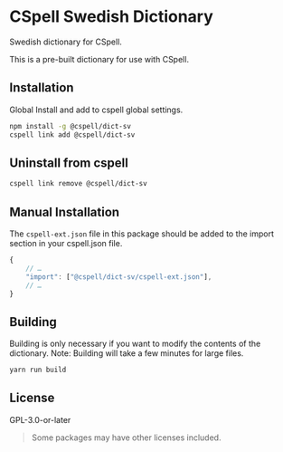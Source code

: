 # CSpell Swedish Dictionary

Swedish dictionary for CSpell.

This is a pre-built dictionary for use with CSpell.

## Installation

Global Install and add to cspell global settings.

```sh
npm install -g @cspell/dict-sv
cspell link add @cspell/dict-sv
```

## Uninstall from cspell

```sh
cspell link remove @cspell/dict-sv
```

## Manual Installation

The `cspell-ext.json` file in this package should be added to the import section in your cspell.json file.

```javascript
{
    // …
    "import": ["@cspell/dict-sv/cspell-ext.json"],
    // …
}
```

## Building

Building is only necessary if you want to modify the contents of the dictionary. Note: Building will take a few minutes for large files.

```sh
yarn run build
```

## License

GPL-3.0-or-later

> Some packages may have other licenses included.
